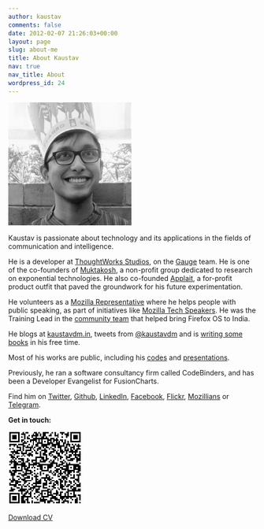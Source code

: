 ```yaml
---
author: kaustav
comments: false
date: 2012-02-07 21:26:03+00:00
layout: page
slug: about-me
title: About Kaustav
nav: true
nav_title: About
wordpress_id: 24
---
```


<p class="banner"><img src="/images/kido.jpg" alt="Kaustav Das Modak" style="width: 250px;"></p>

Kaustav is passionate about technology and its applications in the fields of communication and intelligence.

He is a developer at [ThoughtWorks Studios](https://www.thoughtworks.com/products), on the [Gauge](http://getgauge.io) team. He is one of the co-founders of [Muktakosh](https://muktakosh.org), a non-profit group dedicated to research on exponential technologies. He also co-founded [Applait](http://applait.com), a for-profit product outfit that paved the groundwork for his future experimentation.

He volunteers as a [Mozilla Representative](https://reps.mozilla.org/u/kaustavdm/) where he helps people with public speaking, as part of initiatives like [Mozilla Tech Speakers](https://wiki.mozilla.org/TechSpeakers). He was the Training Lead in the [community team](https://wiki.mozilla.org/FirefoxOS/Community/India) that helped bring Firefox OS to India.

He blogs at [kaustavdm.in](https://kaustavdm.in), tweets from [@kaustavdm](https://twitter.com/kaustavdm) and is [writing some books](https://leanpub.com/u/kaustavdm) in his free time.

Most of his works are public, including his [codes](http://code.kaustavdm.in) and [presentations](http://presentations.kaustavdm.in).

Previously, he ran a software consultancy firm called CodeBinders, and has been a Developer Evangelist for FusionCharts.

Find him on [Twitter](http://twitter.com/kaustavdm), [Github](https://github.com/kaustavdm), [LinkedIn](http://in.linkedin.com/in/kaustavdm/), [Facebook](https://facebook.com/kaustavdm), [Flickr](http://www.flickr.com/photos/kaustav_das_modak/), [Mozillians](https://mozillians.org/en-US/u/kaustavdm/) or [Telegram](https://telegram.me/kaustavdm).

**Get in touch:**

![VCard QR Code](/images/vcard-qrcode.png)

<a href="/static/cv/Kaustav-CV-Jul-2016.pdf" class="button">Download CV</a>

